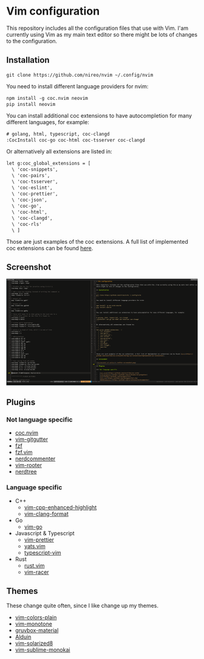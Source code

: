 # Vim configuration

This repository includes all the configuration files that use with Vim. I'am currently using Vim as my main text editor so there might be lots of changes to the configuration.

## Installation

```
git clone https://github.com/nireo/nvim ~/.config/nvim
```

You need to install different language providers for nvim:

```
npm install -g coc.nvim neovim
pip install neovim
```

You can install additional coc extensions to have autocompletion for many different languages, for example:

```
# golang, html, typescript, coc-clangd
:CocInstall coc-go coc-html coc-tsserver coc-clangd
```

Or alternatively all extensions are listed in:

```
let g:coc_global_extensions = [
  \ 'coc-snippets',
  \ 'coc-pairs',
  \ 'coc-tsserver',
  \ 'coc-eslint',
  \ 'coc-prettier',
  \ 'coc-json',
  \ 'coc-go',
  \ 'coc-html',
  \ 'coc-clangd',
  \ 'coc-rls'
  \ ]
```

Those are just examples of the coc extensions. A full list of implemented coc extensions can be found [here](https://github.com/neoclide/coc.nvim/wiki/Using-coc-extensions#implemented-coc-extensions).

## Screenshot

![Screenshot of editor](./editor-screenshot.png)

## Plugins

### Not language specific

-   [coc.nvim](https://github.com/neoclide/coc.nvim)
-   [vim-gitgutter](https://github.com/airblade/vim-gitgutter)
-   [fzf](https://github.com/junegunn/fzf)
-   [fzf.vim](https://github.com/junegunn/fzf.vim)
-   [nerdcommenter](https://github.com/scrooloose/nerdcommenter)
-   [vim-rooter](https://github.com/airblade/vim-rooter)
-   [nerdtree](https://github.com/preservim/nerdtree)

### Language specific

-   C++
    -   [vim-cpp-enhanced-highlight](https://github.com/vim-cpp-enhanced-highlight)
    -   [vim-clang-format](https://github.com/rhysd/vim-clang-format)
-   Go
    -   [vim-go](https://github.com/fatih/vim-go)
-   Javascript & Typescript
    -   [vim-prettier](https://github.com/vim-prettier)
    -   [yats.vim](https://github.com/HerringtonDarkholme/yats.vim)
    -   [typescript-vim](https://github.com/leafgarland/typescript-vim)
-   Rust
    -   [rust.vim](https://github.com/rust-lang/rust.vim)
    -   [vim-racer](https://github.com/racer-rust/vim-racer)

## Themes

These change quite often, since I like change up my themes.

-   [vim-colors-plain](https://github.com/andreypopp/vim-colors-plain)
-   [vim-monotone](https://github.com/Lokaltog/vim-monotone)
-   [gruvbox-material](https://github.com/sainnhe/gruvbox-material)
-   [Alduin](https://github.com/AlessandroYorba/Alduin)
-   [vim-solarized8](https://github.com/lifepillar/vim-solarized8)
-   [vim-sublime-monokai](https://github.com/ErichDonGubler/vim-sublime-monokai)
